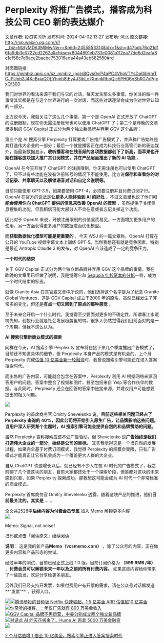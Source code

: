 # Perplexity 将推广告模式，播客成为科技公司 CEO 新的表达媒介

文章作者: 投资实习所
发布时间: 2024-04-02 13:27
发布地: 河北
原文链接: http://mp.weixin.qq.com/s?__biz=MzIyMDA3MjMwNw==&mid=2455853314&idx=1&sn=d47bdc76d21d16fa9db3e0722cd2262a&chksm=8044691eb733e0081a112ea77de6d2eafa8c1af56c7d6ace2baebc753016eda44a43eb582550#rd

封面图链接: https://mmbiz.qpic.cn/sz_mmbiz_jpg/sBQys0vjP4qPC4VhpVTYsDaGibVmTCJPUpb2J4KcBxiaQOLYhmb8tEy4J3ibLe7XmnkRboQic5PH06pSbRG7xPgexQ/300

我们对世界的看法来源于我们与它的对话，每天发生那么多事情，你关注的每一件事情其实都是在与这个世界进行的一次对话，而这些对话逐渐会成为你对世界认知的一部分。

比方说今天，我就关注了这么几个事情，第一个是 OpenAI 正式开放了 ChatGPT 的注册限制，现在你无需注册账号也可以使用 ChatGPT
了；第二个是昨晚的文章里提到的 [GGV Capital 正式分为两个独立新品牌并弃用 GGV
这个品牌](http://mp.weixin.qq.com/s?__biz=MzIyMDA3MjMwNw==&mid=2455853303&idx=1&sn=c0cc43f93d2a94c8bf872eed026eaff1&chksm=804468ebb733e1fd7096ba9b707148a2c5c243ef5d50ea1f8b6e3359d570d9f02e74a083826e&scene=21#wechat_redirect)；

第三个是 AI 搜索引擎 Perplexity
打算要卖广告推广告模式了，并声称广告始终是其打造伟大企业的一部分；最后一个就是播客正在成为科技行业高管们新的表达媒介，而最新数据显示，**收听播客和在线音频的各项数据都创下了新高，而苹果也开始在播客这块加大推广其订阅模式，并在产品层面推出了新的
AI 功能** 。

OpenAI 在今天开放了 ChatGPT 的注册限制，你无需注册也可以使用 ChatGPT
了，只不过有些功能在没有注册账号的情况下不能使用，比方说**保存和查看你的对话记录、共享聊天以及解锁语音对话和自定义说明等。**

目前只能使用 GPT-3.5，如果要使用 GPT-4，必须要注册并且付费订阅才行。OpenAI 在官方的说法是**让更多人能体验到 AI 的好处**
，不过文章里也说了他们**可能会使用你向 ChatGPT 提供的信息来改善 OpenAI 的模型**
，虽然提供了关闭信息搜集的功能，但我相信可能大部分人不会在意或者忘记关掉这个功能。

因此对于 OpenAI 来说，开放注册限制的价值显而易见，一方面增加更多用户的使用，另一方面获得更多用户的数据进而优化模型。

而**获取数据优化模型可能是更重要的** ，今天 WSJ 的一篇文章称，OpenAI 打算在公开的 YouTube 视频字幕文本上训练
GPT-5。当然我想还有就是竞争因素，特别是最近 Antropic Claude 3 的发布，对 OpenAI 应该造成了一定的竞争压力。

**一个时代的结束**

关于 GGV Capital 正式分为两个独立新品牌并弃用 GGV 这个品牌的事情，我在昨晚的文章里已经做了说明，我是觉得它和 [Sequoia
红杉资本的分拆](http://mp.weixin.qq.com/s?__biz=MzIyMDA3MjMwNw==&mid=2455850833&idx=1&sn=877e59ce4096f1f9a9b815bd61f0ebcb&chksm=80447f4db733f65b66b0bfddd6d58473b51670e9c3446b030282c8362b7941d0efb1d6babcf0&scene=21#wechat_redirect)一样，成为一个时代结束的标志。

就像 Granite Asia 在其官宣文章中所说的，他们选择这个名字是为了纪念 Granite Global Ventures，这是 GGV
Capital 成立于2000 年的原名，虽然已经发生了非常多的变化，但还是**有点一切又回到了原点的那种感觉** 。

至于未来会开启一个什么时代，我觉得至少要面对更多的不确定性。所谓春江水暖鸭先知，创投行业就是社会发展趋势里的鸭，很多人仍然觉得我们目前面对的是一个周期，但我不这么认为。

**AI 搜索引擎新商业模式的探索**

同样在今天，AI 搜索引擎 Perplexity 宣布将在接下来几个季度推出广告模式了，目前还不知道具体的细节，但 Perplexity
本身产品的模式是有机会的。上个月 Perplexity 完成[估值 10
亿美金新一轮融资](http://mp.weixin.qq.com/s?__biz=MzIyMDA3MjMwNw==&mid=2455853119&idx=1&sn=d20e94f6714b5982f5d8686e1bb7a26f&chksm=80446823b733e13538e7c4cb1547855a286d137b206f1775969810a9510557f4c2f641840206&scene=21#wechat_redirect)时，我曾说搜索引擎可能正在进入答案搜索时代。

而出售的广告内容，可能就会包含在答案中，Perplexity 利用 AI 根据网络来源回答用户的问题，答案中整合了视频和图片，甚至包括来自 Yelp
等合作伙伴的数据。与此同时，Perplexity 还会在回答的答案中链接来源，并建议用户可能想要提出的相关问题。

![](https://mmbiz.qpic.cn/sz_mmbiz_png/sBQys0vjP4qPC4VhpVTYsDaGibVmTCJPUunEnsSUeK6YMuT0NGPAjHrCvPY2XiaMPBJ7ialpzVKlAicIEXucTszs6A/640?wx_fmt=png&from=appmsg)

  

Perplexity 的首席商务官 Dmitry Shevelenko 说，**目前这些相关问题已经占了 Perplexity 查询的
40%，因此公司将开始引入原生广告，让品牌影响这些问题。当用户深入研究某个主题时，AI 搜索引擎可能会提供自然的和品牌赞助的问题。**

虽然 Perplexity 宣称搜索应该不受广告驱动，但 Shevelenko 说**广告始终是我们打造伟大企业的一部分，始终是公司的目标。**
其实我觉得这是一个很自然的发展过程，如果完全基于付费订阅模式，我觉得 Perplexity
的规模会受限，只有广告模式才能真正让它有机会成为一个覆盖更大人群的大企业。

自从 ChatGPT 快速增长以后，就已经有不少人在想 AI
时代的广告模式了，我之前聊了几个做这块的朋友，目前大家都还处于一个探索阶段，但是都对这块的未来感到兴奋，如果 Perplexity
探索成功，那我想这可能会成为 AI 时代一个非常标准的商业模式。

Perplexity 首席商务官 Dmitry Shevelenko 透露，随着这块产品的推进，他们**目前最关注的，其实是** ……

全文共2528字**后续内容为付费会员专属** 加入 Memo 解锁更多内容  
![](https://mmbiz.qpic.cn/sz_mmbiz_png/sBQys0vjP4qPC4VhpVTYsDaGibVmTCJPUAo8ub7D1vibkLlP4j96OlHOOhlCZTH8h7YFcrpw6mPTfVIBmbI5CMpw/640?wx_fmt=png&from=appmsg)  

Memo: Signal, not noise!

扫码或点击「阅读原文」继续阅读

**说明：** 这是我的新产品**Memo（vcsmemo.com）** ，除了公众号的内容，正在做更多内容和产品形态的尝试。

经过半年的测试，目前已经正式上线 1.0 版，目前订阅价格为 **（599 RMB /年）** ，**付费会员可以解锁未来一年以及之前的所有付费内容。**
如果这些内容给你带来了一些启发，欢迎分享给更多朋友。  

另外我们已经支持开发票，如果付费用户有开票的需求，请在公众号对话框发送**“发票”** ，获得入口。

![](https://mmbiz.qpic.cn/mmbiz_png/mrJibAziaMQhQGoNHniac6wGOyRe172dlS0HCYicyjiaCTtly2pULIz6YPNsXeRjoQFSuDYezsia4ibhbAc1X3GKtVRyw/640?wx_fmt=png&wxfrom=5&wx_lazy=1&wx_co=1)[![](https://mmbiz.qpic.cn/sz_mmbiz_jpg/sBQys0vjP4oBowsz44J3rMw5UWLFMCprSPayNB2rLibiaqgXZbp9zHPTcuQDZQOAjR71nv7rqENHudZ3icoEMj8dw/640?wx_fmt=jpeg)腾讯参投的音频版
Netflix 快速崛起，1.5 亿美金 ARR 估值超10
亿美金](https://mp.weixin.qq.com/s?__biz=MzIyMDA3MjMwNw==&mid=2455853260&idx=1&sn=67a3c6fb0ba1779fd27bb26156adb0dc&chksm=804468d0b733e1c66427e5c924c3695c498a78f04931b85b23a940c9581b6207552494192fe8&scene=21#wechat_redirect)  
[![](https://mmbiz.qpic.cn/sz_mmbiz_jpg/sBQys0vjP4qWN9p9b0XAj2c2Z6cQ5PqnquxRpadsCdbnkoIalA1gBcVJDwvPunOrBv6D4RE1QxibepEHbN1qF5w/640?wx_fmt=jpeg)你常听的播客，一年仅广告就有
800
万美金收入](https://mp.weixin.qq.com/s?__biz=MzIyMDA3MjMwNw==&mid=2455852628&idx=1&sn=94c6a0d92a22474bc40cce2f3f06302a&chksm=80446648b733ef5eb474d7a715a5cb8e07bff857784fb1633f7aefbd8187ef47f77663e1f432&scene=21#wechat_redirect)  
[![](https://mmbiz.qpic.cn/sz_mmbiz_jpg/sBQys0vjP4ogL5iaQWWJrKTjT9B8pq4nhfQkkC47aVG0icPycTBNLuKp9mT5b61U0w1tyrsUibM9IhrgBEP1Nduiaw/640?wx_fmt=jpeg)GGV
Capital
品牌不再运营，中美分别成立两个独立新品牌](https://mp.weixin.qq.com/s?__biz=MzIyMDA3MjMwNw==&mid=2455853303&idx=1&sn=c0cc43f93d2a94c8bf872eed026eaff1&chksm=804468ebb733e1fd7096ba9b707148a2c5c243ef5d50ea1f8b6e3359d570d9f02e74a083826e&scene=21#wechat_redirect)  
[![](https://mmbiz.qpic.cn/sz_mmbiz_jpg/sBQys0vjP4rkibPqXqjwbnicjNbeVIB4uTx7kRicv30Gn0LnicficWzIGRNLWe10sM4sjgibu8xLEfvapMm4MXMW2Kyw/640?wx_fmt=jpeg)对话式
AI 的天花板来了，Hume AI 再拿 5000
万美金融资](https://mp.weixin.qq.com/s?__biz=MzIyMDA3MjMwNw==&mid=2455853289&idx=1&sn=abbbabd6b2a91ea925740b146a986c08&chksm=804468f5b733e1e33d828b4f3795f71a926e70c8d23c0a55f189fe676b77907a3765b0ce6c2f&scene=21#wechat_redirect)  
[![](https://mmbiz.qpic.cn/sz_mmbiz_jpg/sBQys0vjP4o3iby5ZASc2eKAEj75P9BgE74MSVUtJRlp8tmwib5uHbQxgFLY6oJZjwBPv17ia56P0b4e8tiaF9Jg0w/640?wx_fmt=jpeg)](https://mp.weixin.qq.com/s?__biz=MzIyMDA3MjMwNw==&mid=2455853119&idx=1&sn=d20e94f6714b5982f5d8686e1bb7a26f&chksm=80446823b733e13538e7c4cb1547855a286d137b206f1775969810a9510557f4c2f641840206&scene=21#wechat_redirect)

[2 个月估值增 1 倍至 10
亿美金，搜索引擎正进入答案搜索时代](https://mp.weixin.qq.com/s?__biz=MzIyMDA3MjMwNw==&mid=2455853119&idx=1&sn=d20e94f6714b5982f5d8686e1bb7a26f&chksm=80446823b733e13538e7c4cb1547855a286d137b206f1775969810a9510557f4c2f641840206&scene=21#wechat_redirect)

